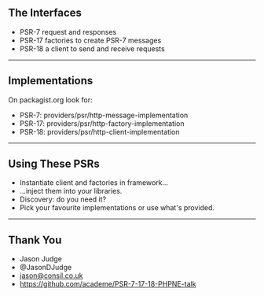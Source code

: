 ## The Interfaces

* PSR-7 request and responses
* PSR-17 factories to create PSR-7 messages
* PSR-18 a client to send and receive requests

---

## Implementations

On packagist.org look for:

* PSR-7: providers/psr/http-message-implementation
* PSR-17: providers/psr/http-factory-implementation
* PSR-18: providers/psr/http-client-implementation

---

## Using These PSRs

* Instantiate client and factories in framework...
* ...inject them into your libraries.
* Discovery: do you need it?
* Pick your favourite implementations or use what's provided.

---

## Thank You

* Jason Judge
* @JasonDJudge
* jason@consil.co.uk
* https://github.com/academe/PSR-7-17-18-PHPNE-talk
